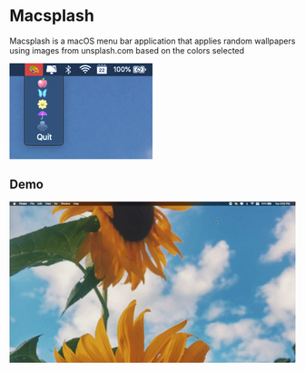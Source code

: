 # Macsplash

Macsplash is a macOS menu bar application that applies random wallpapers using images from unsplash.com based on the colors selected

![Macsplash_still](https://github.com/carteralbrecht/Macsplash/blob/master/Macsplash.png)

## Demo
![Macsplash](https://github.com/carteralbrecht/Macsplash/blob/master/Macsplash.gif)
